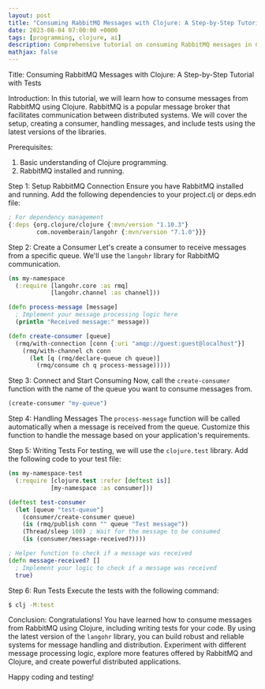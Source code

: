 ```yaml
---
layout: post
title: "Consuming RabbitMQ Messages with Clojure: A Step-by-Step Tutorial with Tests"
date: 2023-08-04 07:00:00 +0000
tags: [programming, clojure, ai]
description: Comprehensive tutorial on consuming RabbitMQ messages in Clojure using the Langohr library, covering setup, connection management, message processing, and testing strategies for distributed messaging systems.
mathjax: false
---
```


Title: Consuming RabbitMQ Messages with Clojure: A Step-by-Step Tutorial with Tests

Introduction:
In this tutorial, we will learn how to consume messages from RabbitMQ using Clojure. RabbitMQ is a popular message broker that facilitates communication between distributed systems. We will cover the setup, creating a consumer, handling messages, and include tests using the latest versions of the libraries.

Prerequisites:
1. Basic understanding of Clojure programming.
2. RabbitMQ installed and running.

Step 1: Setup RabbitMQ Connection
Ensure you have RabbitMQ installed and running. Add the following dependencies to your project.clj or deps.edn file:

```clojure
; For dependency management
{:deps {org.clojure/clojure {:mvn/version "1.10.3"}
        com.novemberain/langohr {:mvn/version "7.1.0"}}}
```

Step 2: Create a Consumer
Let's create a consumer to receive messages from a specific queue. We'll use the `langohr` library for RabbitMQ communication.

```clojure
(ns my-namespace
  (:require [langohr.core :as rmq]
            [langohr.channel :as channel]))

(defn process-message [message]
  ; Implement your message processing logic here
  (println "Received message:" message))

(defn create-consumer [queue]
  (rmq/with-connection [conn {:uri "amqp://guest:guest@localhost"}]
    (rmq/with-channel ch conn
      (let [q (rmq/declare-queue ch queue)]
        (rmq/consume ch q process-message)))))
```

Step 3: Connect and Start Consuming
Now, call the `create-consumer` function with the name of the queue you want to consume messages from.

```clojure
(create-consumer "my-queue")
```

Step 4: Handling Messages
The `process-message` function will be called automatically when a message is received from the queue. Customize this function to handle the message based on your application's requirements.

Step 5: Writing Tests
For testing, we will use the `clojure.test` library. Add the following code to your test file:

```clojure
(ns my-namespace-test
  (:require [clojure.test :refer [deftest is]]
            [my-namespace :as consumer]))

(deftest test-consumer
  (let [queue "test-queue"]
    (consumer/create-consumer queue)
    (is (rmq/publish conn "" queue "Test message"))
    (Thread/sleep 100) ; Wait for the message to be consumed
    (is (consumer/message-received?))))

; Helper function to check if a message was received
(defn message-received? []
  ; Implement your logic to check if a message was received
  true)
```

Step 6: Run Tests
Execute the tests with the following command:

```bash
$ clj -M:test
```

Conclusion:
Congratulations! You have learned how to consume messages from RabbitMQ using Clojure, including writing tests for your code. By using the latest version of the `langohr` library, you can build robust and reliable systems for message handling and distribution. Experiment with different message processing logic, explore more features offered by RabbitMQ and Clojure, and create powerful distributed applications.

Happy coding and testing!
